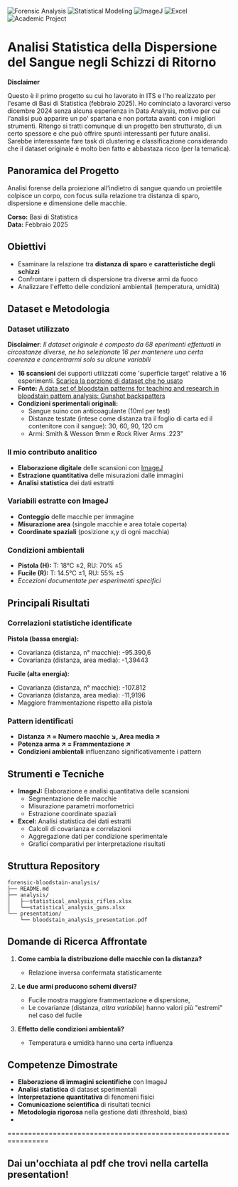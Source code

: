 ![Forensic Analysis](https://img.shields.io/badge/Domain-Forensic%20Analysis-red)
![Statistical Modeling](https://img.shields.io/badge/Method-Statistical%20Modeling-blue)
![ImageJ](https://img.shields.io/badge/Tool-ImageJ-green)
![Excel](https://img.shields.io/badge/Analysis-Excel-orange)
![Academic Project](https://img.shields.io/badge/Type-Academic%20Project-purple)
# Analisi Statistica della Dispersione del Sangue negli Schizzi di Ritorno
**Disclaimer** 

Questo è il primo progetto su cui ho lavorato in ITS e l'ho realizzato per l'esame di Basi di Statistica (febbraio 2025).
Ho cominciato a lavorarci verso dicembre 2024 senza alcuna esperienza in Data Analysis, motivo per cui l'analisi può apparire un po' spartana e non portata avanti con i migliori strumenti. 
Ritengo si tratti comunque di un progetto ben strutturato, di un certo spessore e che può offrire spunti interessanti per future analisi.
Sarebbe interessante fare task di clustering e classificazione considerando che il dataset originale è molto ben fatto e abbastaza ricco (per la tematica). 

## Panoramica del Progetto

Analisi forense della proiezione all'indietro di sangue quando un proiettile colpisce un corpo, con focus sulla relazione tra distanza di sparo, dispersione e dimensione delle macchie.

**Corso:** Basi di Statistica  
**Data:** Febbraio 2025  

## Obiettivi

- Esaminare la relazione tra **distanza di sparo** e **caratteristiche degli schizzi**
- Confrontare i pattern di dispersione tra diverse armi da fuoco
- Analizzare l'effetto delle condizioni ambientali (temperatura, umidità)

## Dataset e Metodologia

### Dataset utilizzato
**Disclaimer**: _Il dataset originale è composto da 68 eperimenti effettuati in circostanze diverse, ne ho selezionate 16 per mantenere una certa coerenza e concentrarmi solo su alcune variabili_
- **16 scansioni** dei supporti utilizzati come 'superficie target' relative a 16 esperimenti. [Scarica la porzione di dataset che ho usato](https://www.kaggle.com/datasets/marcoferrarini/bpa-scans/data)
- **Fonte:** [A data set of bloodstain patterns for teaching and research in bloodstain pattern analysis: Gunshot backspatters](https://www.sciencedirect.com/science/article/pii/S2352340918314689?via%3Dihub#s0010) 
- **Condizioni sperimentali originali:**
  - Sangue suino con anticoagulante (10ml per test)
  - Distanze testate (intese come distanza tra il foglio di carta ed il contenitore con il sangue): 30, 60, 90, 120 cm
  - Armi: Smith & Wesson 9mm e Rock River Arms .223"

### Il mio contributo analitico
- **Elaborazione digitale** delle scansioni con [ImageJ](https://imagej.net/ij/)
- **Estrazione quantitativa** delle misurazioni dalle immagini
- **Analisi statistica** dei dati estratti

### Variabili estratte con ImageJ
- **Conteggio** delle macchie per immagine
- **Misurazione area** (singole macchie e area totale coperta)
- **Coordinate spaziali** (posizione x,y di ogni macchia)

### Condizioni ambientali
- **Pistola (H):** T: 18°C ±2, RU: 70% ±5
- **Fucile (R):** T: 14.5°C ±1, RU: 55% ±5
- *Eccezioni documentate per esperimenti specifici*

## Principali Risultati

### Correlazioni statistiche identificate

**Pistola (bassa energia):**
- Covarianza (distanza, n° macchie): -95.390,6
- Covarianza (distanza, area media): -1,39443

**Fucile (alta energia):**
- Covarianza (distanza, n° macchie): -107.812
- Covarianza (distanza, area media): -11,9196
- Maggiore frammentazione rispetto alla pistola

### Pattern identificati
- **Distanza ↗ = Numero macchie ↘, Area media ↗**
- **Potenza arma ↗ = Frammentazione ↗**
- **Condizioni ambientali** influenzano significativamente i pattern

## Strumenti e Tecniche

- **ImageJ:** Elaborazione e analisi quantitativa delle scansioni
  - Segmentazione delle macchie
  - Misurazione parametri morfometrici
  - Estrazione coordinate spaziali
- **Excel:** Analisi statistica dei dati estratti
  - Calcoli di covarianza e correlazioni
  - Aggregazione dati per condizione sperimentale
  - Grafici comparativi per interpretazione risultati

## Struttura Repository

```
forensic-bloodstain-analysis/
├── README.md
├── analysis/
│   ├──statistical_analysis_rifles.xlsx
│   └──statistical_analysis_guns.xlsx
└── presentation/
    └── bloodstain_analysis_presentation.pdf

```

## Domande di Ricerca Affrontate

1. **Come cambia la distribuzione delle macchie con la distanza?**
   - Relazione inversa confermata statisticamente
   
2. **Le due armi producono schemi diversi?**
   - Fucile mostra maggiore frammentazione e dispersione,
   - Le covarianze (distanza, _altra variabile_) hanno valori più "estremi" nel caso del fucile
   
3. **Effetto delle condizioni ambientali?**
   - Temperatura e umidità hanno una certa influenza

## Competenze Dimostrate

- **Elaborazione di immagini scientifiche** con ImageJ
- **Analisi statistica** di dataset sperimentali
- **Interpretazione quantitativa** di fenomeni fisici
- **Comunicazione scientifica** di risultati tecnici
- **Metodologia rigorosa** nella gestione dati (threshold, bias)
- 

================================================================
## Dai un'occhiata al pdf che trovi nella cartella presentation!
